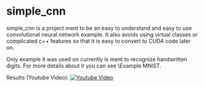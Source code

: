 # simple_cnn

simple_cnn is a project ment to be an easy to understand and easy to use convolutional neural network example.
It also avoids using virtual classes or complicated c++ features so that it is easy to convert to CUDA code later on.

Only example it was used on currently is ment to recognize handwritten digits.
For more details about it you can see \Example MNIST.

Results (Youtube Video):
[![Youtube Video](https://img.youtube.com/vi/afLUb6lFTCk/0.jpg)](https://www.youtube.com/watch?v=afLUb6lFTCk)

